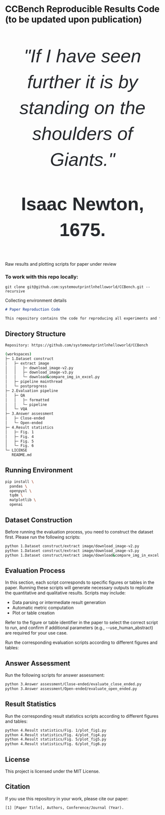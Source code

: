 # CCBench Reproducible Results Code (to be updated upon publication)
<div style="text-align: center; font-family: sans-serif; font-size: 60px; line-height: 1.4; color: #272a2e;">
    <p><em>"If I have seen further it is by standing on the shoulders of Giants."</em></p>
    <p><strong>Isaac Newton, 1675.</strong></p>
</div>



Raw results and plotting scripts for paper under review

### To work with this repo locally:
```
git clone git@github.com:systemoutprintlnhelloworld/CCBench.git --recursive
```
Collecting environment details

```markdown
# Paper Reproduction Code

This repository contains the code for reproducing all experiments and figures described in our paper. By running these scripts, you can replicate the datasets, evaluation procedures, and results used in the publication.
```
## Directory Structure

```bash
Repository: https://github.com/systemoutprintlnhelloworld/CCBench

(workspaces)
├─ 1.Dataset construct
│   ├─ extract image
│   │   ├─ download_image-v2.py
│   │   ├─ download_image-v3.py
│   │   └─ download&compare_img_in_excel.py
│   ├─ pipeline mainthread
│   └─ postprogress
├─ 2.Evaluation pipeline
│   ├─ QA
│   │   ├─ formatted
│   │   └─ pipeline
│   └─ VQA
├─ 3.Answer assessment
│   ├─ Close-ended
│   └─ Open-ended
├─ 4.Result statistics
│   ├─ Fig. 1
│   ├─ Fig. 4
│   ├─ Fig. 5
│   └─ Fig. 6
└─ LICENSE
   README.md
```

## Running Environment

```sh
pip install \
  pandas \
  openpyxl \
  tqdm \
  matplotlib \
  openai
```

## Dataset Construction

Before running the evaluation process, you need to construct the dataset first. Please run the following scripts:

```sh
python 1.Dataset construct/extract image/download_image-v2.py
python 1.Dataset construct/extract image/download_image-v3.py
python 1.Dataset construct/extract image/download&compare_img_in_excel.py
```

## Evaluation Process
In this section, each script corresponds to specific figures or tables in the paper. Running these scripts will generate necessary outputs to replicate the quantitative and qualitative results. Scripts may include:
- Data parsing or intermediate result generation
- Automatic metric computation
- Plot or table creation

Refer to the figure or table identifier in the paper to select the correct script to run, and confirm if additional parameters (e.g., --use_human_abstract) are required for your use case.

Run the corresponding evaluation scripts according to different figures and tables:


## Answer Assessment

Run the following scripts for answer assessment:

```sh
python 3.Answer assessment/Close-ended/evaluate_close_ended.py
python 3.Answer assessment/Open-ended/evaluate_open_ended.py
```

## Result Statistics

Run the corresponding result statistics scripts according to different figures and tables:

```sh
python 4.Result statistics/Fig. 1/plot_fig1.py
python 4.Result statistics/Fig. 4/plot_fig4.py
python 4.Result statistics/Fig. 5/plot_fig5.py
python 4.Result statistics/Fig. 6/plot_fig6.py
```

## License

This project is licensed under the MIT License.

## Citation
If you use this repository in your work, please cite our paper:
```
[1] [Paper Title], Authors, Conference/Journal (Year).
```
